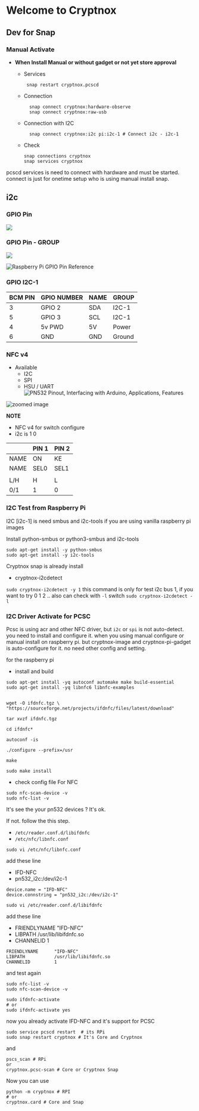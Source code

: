 ﻿# Welcome to Cryptnox
## Dev for Snap
### Manual Activate 


- **When Install Manual or without gadget or not yet store approval**

 
   - Services 
		  
		  snap restart cryptnox.pcscd 
	
	- Connection

			snap connect cryptnox:hardware-observe 
			snap connect cryptnox:raw-usb
		
	- Connection with I2C

			snap connect cryptnox:i2c pi:i2c-1 # Connect i2c - i2c-1
	
	-   Check
    
			snap connections cryptnox
			snap services cryptnox
		

pcscd services is need to connect with hardware and must be started. connect is just for onetime setup who is using manual install snap.





## i2c

### GPIO Pin

![](https://cdn.sparkfun.com/assets/learn_tutorials/1/5/9/5/GPIO.png)

### GPIO Pin - GROUP

![](https://www.theengineeringprojects.com/wp-content/uploads/2021/03/raspberry-pi-4.png)

![Raspberry Pi GPIO Pin Reference](https://i0.wp.com/build5nines.com/wp-content/uploads/2018/08/RaspberryPI_GPIO_Layout_WithOpsOverlay.png?fit=783%2C506&ssl=1)

### GPIO I2C-1 
| BCM PIN|	GPIO NUMBER	|	NAME	| GROUP |
|-------|-----------|-------|-----------|
| 3 	| GPIO 2 	| SDA	| I2C-1 	|
| 5 	| GPIO 3 	| SCL	|  I2C-1 	|
| 4 	| 5v PWD 	| 5V	| Power 	|
| 6 	| GND 		| GND	| Ground 	| 

### NFC v4 
- Available 
	- I2C
	- SPI
	- HSU / UART
![PN532 Pinout, Interfacing with Arduino, Applications, Features](https://microcontrollerslab.com/wp-content/uploads/2020/01/PN532-NFC-RFID-Module-Pinout.jpg) 

![zoomed image](https://i5.walmartimages.com/asr/052853ed-1738-4efb-9dfa-a71e70f2ebf4_1.aeab253cd0ca60b5ea8965c7b664dcf8.jpeg)

**NOTE** 
- NFC v4 for switch configure 
- i2c is 1 0

|  | PIN 1 | PIN 2 | 
|----|----|----|
|NAME| ON | KE | 
|NAME|SEL0|SEL1|
||||
|L/H| H|L|
|0/1| 1 | 0| 

### I2C Test from Raspberry Pi

I2C [i2c-1] is need smbus and i2c-tools
if you are using vanilla raspberry pi images 

Install python-smbus or python3-smbus and i2c-tools
```
sudo apt-get install -y python-smbus 
sudo apt-get install -y i2c-tools
```
Cryptnox snap is already install 
- cryptnox-i2cdetect 

```sudo cryptnox-i2cdetect -y 1```
this command is only for test i2c bus 1, if you want to try 0 1 2 ..
also can check with ```-l``` switch
```sudo cryptnox-i2cdetect -l```


### I2C Driver Activate for PCSC

Pcsc is using acr and other NFC driver, but ```i2c``` or ```spi``` is not auto-detect. you need to install and configure it. when you using manual configure or manual install on raspberry pi. but cryptnox-image and cryptnox-pi-gadget is auto-configure for it. no need other config and setting.

for the raspberry pi
- install and build 
```
sudo apt-get install -yq autoconf automake make build-essential
sudo apt-get install -yq libnfc6 libnfc-examples


wget -O ifdnfc.tgz \
"https://sourceforge.net/projects/ifdnfc/files/latest/download"

tar xvzf ifdnfc.tgz

cd ifdnfc* 

autoconf -is 

./configure --prefix=/usr

make

sudo make install
```

- check config file 
For NFC
```
sudo nfc-scan-device -v
sudo nfc-list -v
```
It's see the your pn532 devices ? It's ok.

If not. follow the this step.

- `/etc/reader.conf.d/libifdnfc`
- `/etc/nfc/libnfc.conf`

```
sudo vi /etc/nfc/libnfc.conf
```
add these line
- IFD-NFC
- pn532_i2c:/dev/i2c-1
```
device.name = "IFD-NFC"
device.connstring = "pn532_i2c:/dev/i2c-1"
```

```
sudo vi /etc/reader.conf.d/libifdnfc
```
add these line
- FRIENDLYNAME      "IFD-NFC"
- LIBPATH           /usr/lib/libifdnfc.so
- CHANNELID         1
```
FRIENDLYNAME      "IFD-NFC"
LIBPATH           /usr/lib/libifdnfc.so
CHANNELID         1
```

and test again
```
sudo nfc-list -v
sudo nfc-scan-device -v

sudo ifdnfc-activate 
# or 
sudo ifdnfc-activate yes
```

now you already activate IFD-NFC and it's support for PCSC

```
sudo service pcscd restart  # its RPi
sudo snap restart cryptnox # It's Core and Cryptnox 
```
and 
```
pscs_scan # RPi
or 
cryptnox.pcsc-scan # Core or Cryptnox Snap
```
Now you can use
```
python -m cryptnox # RPI
# or
cryptnox.card # Core and Snap
```
